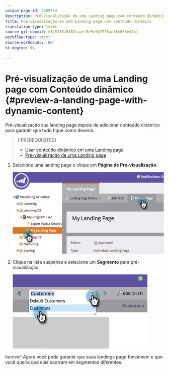 ```yaml
---
unique-page-id: 2359734
description: Pré-visualização de uma Landing page com conteúdo dinâmico - Documentos do Marketing - Documentação do produto
title: Pré-visualização de uma Landing page com conteúdo dinâmico
translation-type: tm+mt
source-git-commit: e149133a5383faaef5e9c9b7775ae36e633ed7b1
workflow-type: tm+mt
source-wordcount: '88'
ht-degree: 0%

---
```



# Pré-visualização de uma Landing page com Conteúdo dinâmico {#preview-a-landing-page-with-dynamic-content}

Pré-visualização sua landing page depois de adicionar conteúdo dinâmico para garantir que tudo fique como deveria.

>[!PREREQUISITES]
>
>* [Usar conteúdo dinâmico em uma Landing page](../../../../product-docs/demand-generation/landing-pages/personalizing-landing-pages/use-dynamic-content-in-a-landing-page.md)
>* [Pré-visualização de uma Landing page](preview-a-landing-page.md)

>



1. Selecione uma landing page e clique em **Página de Pré-visualização.**

   ![](assets/image2014-9-17-16-3a9-3a55.png)

1. Clique na lista suspensa e selecione um **Segmento** para pré-visualização.

   ![](assets/image2014-9-25-15-3a34-3a40.png)

Incrível! Agora você pode garantir que suas landings page funcionem e que você queira que elas ocorram em segmentos diferentes.